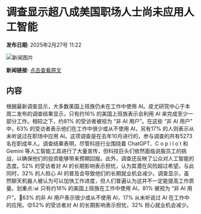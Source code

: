 # 调查显示超八成美国职场人士尚未应用人工智能

**发布日期**: 2025年2月27号 11:22

![新闻图片](https://upload.chinaz.com/2025/0227/6387625210239777603240539.png)

**新闻链接**: [点击查看原文](https://www.aibase.com/zh/news/15780)

## 内容

根据最新调查显示，大多数美国上班族仍未在工作中使用 AI。皮尤研究中心于本周二发布的调查结果显示，只有约16% 的美国上班族表示会利用 AI 来完成至少一部分工作。相较之下，约81% 的受访者被视为 “非 AI 用户”。在这些 “非 AI 用户” 中，63% 的受访者表示他们在工作中很少或从不使用 AI，另有17% 的人则表示从未听说过在职场中应用 AI。这项调查是在去年10月进行的，参与调查的共有5273名在职成年人。调查结果表明，尽管科技行业围绕着 ChatGPT、C o p i l o t 和 Gemini 等人工智能工具进行了大量宣传，但科技巨头们依然面临说服员工的挑战，以确保他们的投资能够带来预期回报。此外，调查还反映了公众对人工智能的态度。52% 的受访者对 AI 的长期影响表示担忧，认为其潜在风险超过希望。与此同时，32% 的人担心 AI 的普及会导致他们的长期就业机会减少。调查显示，虽然聊天机器人被认为可以加快工作进度，但人们普遍认为这并不一定能提高工作质量。划重点:📊 只有约16% 的美国上班族在工作中使用 AI，81% 被视为 “非 AI 用户”。🤖63% 的非 AI 用户表示很少或从不使用 AI，17% 从未听说过 AI 在工作中的应用。😟52% 的受访者对 AI 的长期影响表示担忧，32% 担心就业机会减少。
